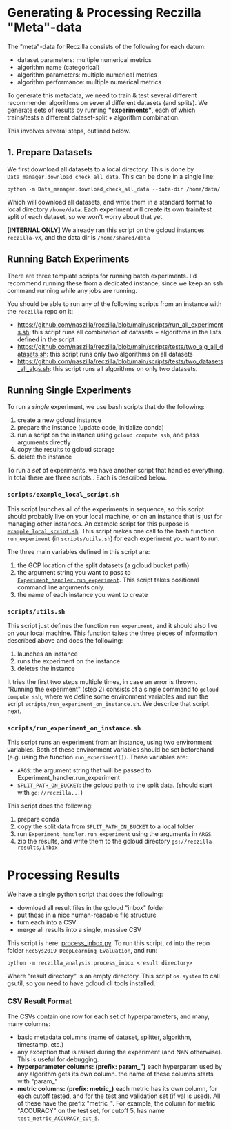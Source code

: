
# Generating & Processing Reczilla "Meta"-data

The "meta"-data for Reczilla consists of the following for each datum:
- dataset parameters: multiple numerical metrics
- algorithm name (categorical)
- algorithm parameters: multiple numerical metrics
- algorithm performance: multiple numerical metrics

To generate this metadata, we need to train & test several different recommender algorithms on several different datasets (and splits). We generate sets of results by running **"experiments"**, each of which trains/tests a different dataset-split + algorithm combination.

This involves several steps, outlined below.

## 1. Prepare Datasets

We first download all datasets to a local directory. This is done by `Data_manager.download_check_all_data`. This can be done in a single line:

```commandline
python -m Data_manager.download_check_all_data --data-dir /home/data/
```

Which will download all datasets, and write them in a standard format to local directory `/home/data`. Each experiment will create its own train/test split of each dataset, so we won't worry about that yet. 

**[INTERNAL ONLY]** We already ran this script on the gcloud instances `reczilla-vX`, and the data dir is `/home/shared/data`

## Running Batch Experiments

There are three template scripts for running batch experiments. I'd recommend running these from a dedicated instance, since we keep an ssh command running while any jobs are running.

You should be able to run any of the following scripts from an instance with the `reczilla` repo on it:
- https://github.com/naszilla/reczilla/blob/main/scripts/run_all_experiments.sh: this script runs all combination of datasets + algorithms in the lists defined in the script
- https://github.com/naszilla/reczilla/blob/main/scripts/tests/two_alg_all_datasets.sh: this script runs only two algorithms on all datasets
- https://github.com/naszilla/reczilla/blob/main/scripts/tests/two_datasets_all_algs.sh: this script runs all algorithms on only two datasets.



## Running Single Experiments

To run a _single_ experiment, we use bash scripts that do the following:
1. create a new gcloud instance
2. prepare the instance (update code, initialize conda)
3. run a script on the instance using `gcloud compute ssh`, and pass arguments directly
4. copy the results to gcloud storage
5. delete the instance

To run a _set_ of experiments, we have another script that handles everything. In total there are three scripts.. Each is described below.

### `scripts/example_local_script.sh`

This script launches all of the experiments in sequence, so this script should probably live on your local machine, or on an instance that is just for managing other instances. An example script for this purpose is [`example_local_script.sh`](https://github.com/naszilla/reczilla/blob/main/scripts/example_local_script.sh). This script makes one call to the bash function `run_experiment` (in `scripts/utils.sh`) for each experiment you want to run. 

The three main variables defined in this script are:
1. the GCP location of the split datasets (a gcloud bucket path)
2. the argument string you want to pass to [`Experiment_handler.run_experiment`](https://github.com/naszilla/reczilla/blob/main/RecSys2019_DeepLearning_Evaluation/Experiment_handler/run_experiment.py). This script takes positional command line arguments only.
3. the name of each instance you want to create

### `scripts/utils.sh`

This script just defines the function `run_experiment`, and it should also live on your local machine. This function takes the three pieces of information described above and does the following:

1. launches an instance
2. runs the experiment on the instance
3. deletes the instance

It tries the first two steps multiple times, in case an error is thrown. "Running the experiment" (step 2) consists of a single command to `gcloud compute ssh`, where we define some environment variables and run the script `scripts/run_experiment_on_instance.sh`. We describe that script next.

### `scripts/run_experiment_on_instance.sh`

This script runs an experiment from an instance, using two environment variables. Both of these environment variables should be set beforehand (e.g. using the function `run_experiment()`). These variables are:
- `ARGS`: the argument string that will be passed to Experiment_handler.run_experiment
- `SPLIT_PATH_ON_BUCKET`: the gcloud path to the split data. (should start with `gc://reczilla...`)

This script does the following:
1. prepare conda
2. copy the split data from `SPLIT_PATH_ON_BUCKET` to a local folder
3. run `Experiment_handler.run_experiment` using the arguments in `ARGS`.
4. zip the results, and write them to the gcloud directory `gs://reczilla-results/inbox`


# Processing Results

We have a single python script that does the following:
- download all result files in the gcloud "inbox" folder
- put these in a nice human-readable file structure
- turn each into a CSV
- merge all results into a single, massive CSV

This script is here: [process_inbox.py](https://github.com/naszilla/reczilla/blob/main/RecSys2019_DeepLearning_Evaluation/reczilla_analysis/process_inbox.py). To run this script, `cd` into the repo folder `RecSys2019_DeepLearning_Evaluation`, and run:

```
python -m reczilla_analysis.process_inbox <result directory>
```

Where "result directory" is an empty directory. This script `os.system` to call gsutil, so you need to have gcloud cli tools installed. 

### CSV Result Format

The CSVs contain one row for each set of hyperparameters, and many, many columns:
- basic metadata columns (name of dataset, splitter, algorithm, timestamp, etc.)
- any exception that is raised during the experiment (and NaN otherwise). This is useful for debugging.
- **hyperparameter columns: (prefix: param\_")** each hyperparam used by any algorithm gets its own column. the name of these columns starts with "param\_"
- **metric columns: (prefix: metric\_)** each metric has its own column, for each cutoff tested, and for the test and validation set (if val is used). All of these have the prefix "metric\_". For example, the column for metric "ACCURACY" on the test set, for cutoff 5, has name `test_metric_ACCURACY_cut_5`.


